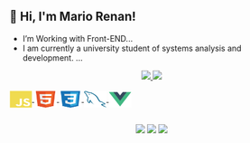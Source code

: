 ## 👋 Hi, I'm Mario Renan!
-  I’m Working with Front-END...
-  I am currently a university student of systems analysis and development. ...

<div align="center">
  <a href="https://github.com/mariorenanofc">
  <img height="160em" src="https://github-readme-stats.vercel.app/api?username=mariorenanofc&show_icons=true&theme=highcontrast&include_all_commits=true&count_private=true"/>
  <img height="160em" src="https://github-readme-stats.vercel.app/api/top-langs/?username=mariorenanofc&layout=compact&langs_count=7&theme=highcontrast"/>
</div>

<div style="display: inline_block"><br>
  <img align="center" alt="mario-Js" height="30" width="40" src="https://raw.githubusercontent.com/devicons/devicon/master/icons/javascript/javascript-plain.svg">
  <img align="center" alt="mario-HTML" height="30" width="40" src="https://raw.githubusercontent.com/devicons/devicon/master/icons/html5/html5-original.svg">
  <img align="center" alt="mario-CSS" height="30" width="40" src="https://raw.githubusercontent.com/devicons/devicon/master/icons/css3/css3-original.svg">
  <img align="center" alt="mario-CSS" height="30" width="40" src="https://raw.githubusercontent.com/devicons/devicon/master/icons/mysql/mysql-original.svg">
  <img align="center" alt="mario-CSS" height="30" width="40" src="https://raw.githubusercontent.com/devicons/devicon/master/icons/vuejs/vuejs-original.svg">
  </div>
  
  ##
  
  <div align="center"> 
  <a href="https://www.instagram.com/mariorenandev/" target="_blank"><img src="https://img.shields.io/badge/-Instagram-%23E4405F?style=for-the-badge&logo=instagram&logoColor=white" target="_blank"></a>
  <a href = "mailto:mariovendasonline10k@gmail.com"><img src="https://img.shields.io/badge/-Gmail-%23333?style=for-the-badge&logo=gmail&logoColor=white" target="_blank"></a>
  <a href="https://www.linkedin.com/in/mariorenandev/" target="_blank"><img src="https://img.shields.io/badge/-LinkedIn-%230077B5?style=for-the-badge&logo=linkedin&logoColor=white" target="_blank"></a> 
 
 
</div>

<!---
mariorenanofc/mariorenanofc is a ✨ special ✨ repository because its `README.md` (this file) appears on your GitHub profile.
You can click the Preview link to take a look at your changes.
--->
